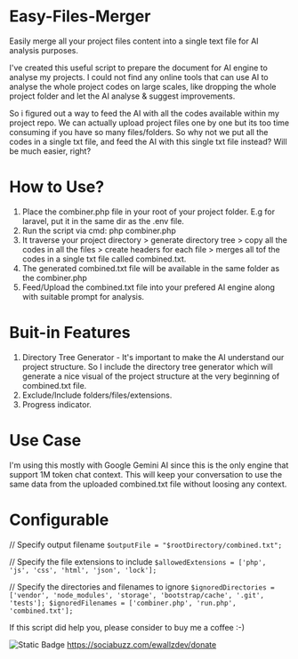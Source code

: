# Easy-Files-Merger
Easily merge all your project files content into a single text file for AI analysis purposes.

I've created this useful script to prepare the document for AI engine to analyse my projects. I could not find any online tools that can use AI to analyse the whole project codes on large scales, like dropping the whole project folder and let the AI analyse & suggest improvements. 

So i figured out a way to feed the AI with all the codes available within my project repo. We can actually upload project files one by one but its too time consuming if you have so many files/folders. So why not we put all the codes in a single txt file, and feed the AI with this single txt file instead? Will be much easier, right?

# How to Use?
1. Place the combiner.php file in your root of your project folder. E.g for laravel, put it in the same dir as the .env file.
2. Run the script via cmd: php combiner.php
3. It traverse your project directory > generate directory tree > copy all the codes in all the files > create headers for each file > merges all tof the codes in a single txt file called combined.txt.
4. The generated combined.txt file will be available in the same folder as the combiner.php
5. Feed/Upload the combined.txt file into your prefered AI engine along with suitable prompt for analysis.

# Buit-in Features
1. Directory Tree Generator - It's important to make the AI understand our project structure. So I include the directory tree generator which will generate a nice visual of the project structure at the very beginning of combined.txt file.
2. Exclude/Include folders/files/extensions.
3. Progress indicator.

# Use Case
I'm using this mostly with Google Gemini AI since this is the only engine that support 1M token chat context. This will keep your conversation to use the same data from the uploaded combined.txt file without loosing any context.

# Configurable
// Specify output filename
`$outputFile = "$rootDirectory/combined.txt";`

// Specify the file extensions to include
`$allowedExtensions = ['php', 'js', 'css', 'html', 'json', 'lock'];`

// Specify the directories and filenames to ignore
`$ignoredDirectories = ['vendor', 'node_modules', 'storage', 'bootstrap/cache', '.git', 'tests'];
$ignoredFilenames = ['combiner.php', 'run.php', 'combined.txt'];`


If this script did help you, please consider to buy me a coffee :-)


![Static Badge](https://img.shields.io/badge/buyme-coffee-brightgreen) https://sociabuzz.com/ewallzdev/donate

